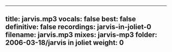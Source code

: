 
---
title: jarvis.mp3
vocals: false
best: false
definitive: false
recordings: jarvis-in-joliet-0
filename: jarvis.mp3
mixes: jarvis-mp3
folder: 2006-03-18/jarvis in joliet
weight: 0
---
